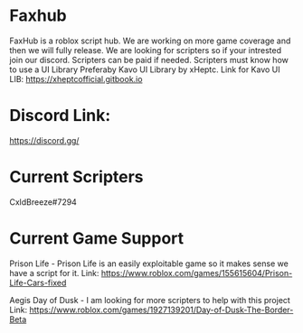 # Faxhub


FaxHub is a roblox script hub. 
We are working on more game coverage and then we will fully release. 
We are looking for scripters so if your intrested join our discord.
Scripters can be paid if needed.
Scripters must know how to use a UI Library Preferaby Kavo UI Library by xHeptc.
Link for Kavo UI LIB: https://xheptcofficial.gitbook.io


# Discord Link: 
https://discord.gg/

# Current Scripters
CxldBreeze#7294


# Current Game Support
Prison Life - Prison Life is an easily exploitable game so it makes sense we have a script for it. 
Link: https://www.roblox.com/games/155615604/Prison-Life-Cars-fixed

Aegis Day of Dusk - I am looking for more scripters to help with this project
Link: https://www.roblox.com/games/1927139201/Day-of-Dusk-The-Border-Beta


